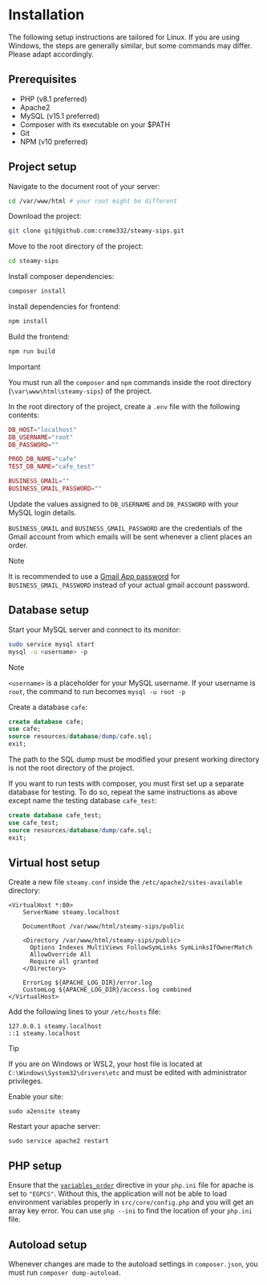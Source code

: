 # Installation

The following setup instructions are tailored for Linux. If you are using Windows, the steps are generally similar, but
some commands may differ. Please adapt accordingly.

## Prerequisites

- PHP (v8.1 preferred)
- Apache2
- MySQL (v15.1 preferred)
- Composer with its executable on your $PATH
- Git
- NPM (v10 preferred)

## Project setup

Navigate to the document root of your server:

```bash
cd /var/www/html # your root might be different
```

Download the project:

```bash
git clone git@github.com:creme332/steamy-sips.git
```

Move to the root directory of the project:

```bash
cd steamy-sips
```

Install composer dependencies:

```bash
composer install
```

Install dependencies for frontend:

```bash
npm install
```

Build the frontend:

```bash
npm run build
```

> [!IMPORTANT]  
> You must run all the `composer` and `npm` commands inside the root directory (`\var\www\html\steamy-sips`) of the
> project.

In the root directory of the project, create a `.env` file with the following contents:

```php
DB_HOST="localhost"
DB_USERNAME="root"
DB_PASSWORD=""

PROD_DB_NAME="cafe"
TEST_DB_NAME="cafe_test"

BUSINESS_GMAIL=""
BUSINESS_GMAIL_PASSWORD=""
```

Update the values assigned to `DB_USERNAME` and `DB_PASSWORD` with your MySQL login details.

`BUSINESS_GMAIL` and `BUSINESS_GMAIL_PASSWORD` are the credentials of the Gmail account from which emails will be sent
whenever a client places an order.

> [!NOTE]  
> It is recommended to use
> a [Gmail App password](https://knowledge.workspace.google.com/kb/how-to-create-app-passwords-000009237)
> for `BUSINESS_GMAIL_PASSWORD` instead of your actual gmail account password.

## Database setup

Start your MySQL server and connect to its monitor:

```bash
sudo service mysql start
mysql -u <username> -p
```

> [!NOTE]  
> `<username>` is a placeholder for your MySQL username. If your username is `root`, the command to run
> becomes `mysql -u root -p`

Create a database `cafe`:

```sql
create database cafe;
use cafe;
source resources/database/dump/cafe.sql;
exit;
```

The path to the SQL dump must be modified your present working directory is not the root directory of the project.

If you want to run tests with composer, you must first set up a separate database for testing. To do so, repeat the
same instructions as above except name the testing database `cafe_test`:

```sql
create database cafe_test;
use cafe_test;
source resources/database/dump/cafe.sql;
exit;
```

## Virtual host setup

Create a new file `steamy.conf` inside the `/etc/apache2/sites-available` directory:

```
<VirtualHost *:80>
    ServerName steamy.localhost

    DocumentRoot /var/www/html/steamy-sips/public

    <Directory /var/www/html/steamy-sips/public>
      Options Indexes MultiViews FollowSymLinks SymLinksIfOwnerMatch
      AllowOverride All
      Require all granted
    </Directory>

    ErrorLog ${APACHE_LOG_DIR}/error.log
    CustomLog ${APACHE_LOG_DIR}/access.log combined
</VirtualHost>
```

Add the following lines to your `/etc/hosts` file:

```
127.0.0.1 steamy.localhost
::1 steamy.localhost
```

> [!TIP]  
> If you are on Windows or WSL2, your host file is located at `C:\Windows\System32\drivers\etc` and must be edited with
> administrator privileges.

Enable your site:

```
sudo a2ensite steamy
```

Restart your apache server:

```
sudo service apache2 restart
```

## PHP setup

Ensure that the [`variables_order`](https://www.php.net/manual/en/ini.core.php#ini.variables-) directive in
your `php.ini`
file for apache is set to `"EGPCS"`. Without this, the application will
not be able to load environment variables properly in `src/core/config.php` and you will get an array key error.
You can use `php --ini` to find the location of your `php.ini` file.

## Autoload setup

Whenever changes are made to the autoload settings in `composer.json`, you must run `composer dump-autoload`.